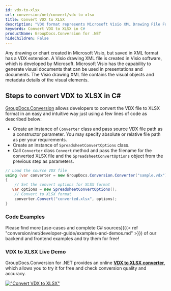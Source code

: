 ```yaml
---
id: vdx-to-xlsx
url: conversion/net/convert/vdx-to-xlsx
title: Convert VDX to XLSX
description: "VDX format represents Microsoft Visio XML Drawing File Format with .vdx extension. Learn how to convert VDX to XLSX file programmatically in C# language using GroupDocs.Conversion for .NET library."
keywords: Convert VDX to XLSX in C#
productName: GroupDocs.Conversion for .NET
hideChildren: False
---
```


Any drawing or chart created in Microsoft Visio, but saved in XML format has a VDX extension. A Visio drawing XML file is created in Visio software, which is developed by Microsoft. Microsoft Visio has the capability to generate visual documents that can be used in presentations and documents. The Visio drawing XML file contains the visual objects and metadata details of the visual elements.

## Steps to convert VDX to XLSX in C#

[GroupDocs.Conversion](https://products.groupdocs.com/conversion/net) allows developers to convert the VDX file to XLSX format in an easy and intuitive way just using a few lines of code as described below:

* Create an instance of `Converter` class and pass source VDX file path as a constructor parameter. You may specify absolute or relative file path as per your requirements. 
* Create an instance of `SpreadsheetConvertOptions` class.
* Call `Converter` class `Convert` method and pass the filename for the converted XLSX file and the `SpreadsheetConvertOptions` object from the previous step as parameters.

```csharp
// Load the source VDX file
using (var converter = new GroupDocs.Conversion.Converter("sample.vdx"))
{
    // Set the convert options for XLSX format
   var options = new SpreadsheetConvertOptions();
    // Convert to XLSX format
    converter.Convert("converted.xlsx", options);
}
```

### Code Examples

Please find more [use-cases and complete C# sources]({{< ref "conversion/net/developer-guide/examples-and-demos.md" >}}) of our backend and frontend examples and try them for free!

### VDX to XLSX Live Demo

GroupDocs.Conversion for .NET provides an online [**VDX to XLSX converter**](https://products.groupdocs.app/conversion/vdx-to-xlsx), which allows you to try it for free and check conversion quality and accuracy.

[!["Convert VDX to XLSX"](conversion/net/images/convert-to-xlsx/convert-vdx-to-xlsx.png)](https://products.groupdocs.app/conversion/vdx-to-xlsx)